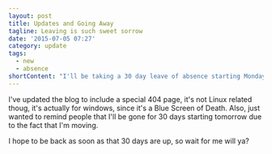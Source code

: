 ```yaml
---
layout: post
title: Updates and Going Away
tagline: Leaving is such sweet sorrow
date: '2015-07-05 07:27'
category: update
tags:
  - new
  - absence
shortContent: "I'll be taking a 30 day leave of absence starting Monday, July 6th 2015."
---
```


I've updated the blog to include a special 404 page, it's not Linux related thoug, it's actually for windows, since it's a Blue Screen of Death. Also, just wanted to remind people that I'll be gone for 30 days starting tomorrow due to the fact that I'm moving.

I hope to be back as soon as that 30 days are up, so wait for me will ya?
